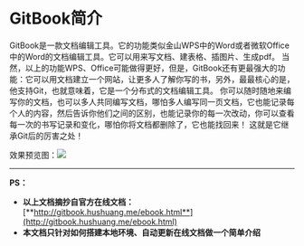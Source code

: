 #  GitBook简介

GitBook是一款文档编辑工具。它的功能类似金山WPS中的Word或者微软Office中的Word的文档编辑工具。它可以用来写文档、建表格、插图片、生成pdf。 当然，以上的功能WPS、Office可能做得更好，但是，GitBook还有更最强大的功能：它可以用文档建立一个网站，让更多人了解你写的书，另外，最最核心的是，他支持Git，也就意味着，它是一个分布式的文档编辑工具。 你可以随时随地来编写你的文档，也可以多人共同编写文档，哪怕多人编写同一页文档，它也能记录每个人的内容，然后告诉你他们之间的区别，也能记录你的每一次改动，你可以查看每一次的书写记录和变化，哪怕你将文档都删除了，它也能找回来！ 这就是它继承Git后的厉害之处！

效果预览图：![](/assets/import.png)

---

**PS：**

* **以上文档摘抄自官方在线文档：**[**http://gitbook.hushuang.me/ebook.html**](http://gitbook.hushuang.me/ebook.html)
* **本文档只针对如何搭建本地环境、自动更新在线文档做一个简单介绍**



